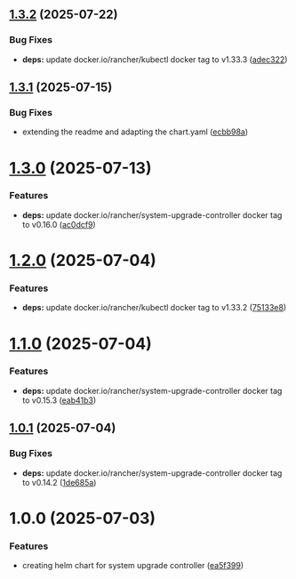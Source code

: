 ## [1.3.2](https://github.com/kube-the-home/system-upgrade-controller-helm/compare/1.3.1...1.3.2) (2025-07-22)


### Bug Fixes

* **deps:** update docker.io/rancher/kubectl docker tag to v1.33.3 ([adec322](https://github.com/kube-the-home/system-upgrade-controller-helm/commit/adec322b46831b139154b0b0a1ff9c901a94983b))

## [1.3.1](https://github.com/kube-the-home/system-upgrade-controller-helm/compare/1.3.0...1.3.1) (2025-07-15)


### Bug Fixes

* extending the readme and adapting the chart.yaml ([ecbb98a](https://github.com/kube-the-home/system-upgrade-controller-helm/commit/ecbb98ad398d09ab9f329226c7b59f2d86f734dc))

# [1.3.0](https://github.com/kube-the-home/system-upgrade-controller-helm/compare/1.2.0...1.3.0) (2025-07-13)


### Features

* **deps:** update docker.io/rancher/system-upgrade-controller docker tag to v0.16.0 ([ac0dcf9](https://github.com/kube-the-home/system-upgrade-controller-helm/commit/ac0dcf9974da33c3f5cf3e5cc297a71e8bc49f31))

# [1.2.0](https://github.com/kube-the-home/system-upgrade-controller-helm/compare/1.1.0...1.2.0) (2025-07-04)


### Features

* **deps:** update docker.io/rancher/kubectl docker tag to v1.33.2 ([75133e8](https://github.com/kube-the-home/system-upgrade-controller-helm/commit/75133e87ee40bb11ee110c20dcea13481af6a287))

# [1.1.0](https://github.com/kube-the-home/system-upgrade-controller-helm/compare/1.0.1...1.1.0) (2025-07-04)


### Features

* **deps:** update docker.io/rancher/system-upgrade-controller docker tag to v0.15.3 ([eab41b3](https://github.com/kube-the-home/system-upgrade-controller-helm/commit/eab41b357feee7171ff2b0501a72609ac08eebfc))

## [1.0.1](https://github.com/kube-the-home/system-upgrade-controller-helm/compare/1.0.0...1.0.1) (2025-07-04)


### Bug Fixes

* **deps:** update docker.io/rancher/system-upgrade-controller docker tag to v0.14.2 ([1de685a](https://github.com/kube-the-home/system-upgrade-controller-helm/commit/1de685a85e270e5838641b850e133a3d8afb4d69))

# 1.0.0 (2025-07-03)


### Features

* creating helm chart for system upgrade controller ([ea5f399](https://github.com/kube-the-home/system-upgrade-controller-helm/commit/ea5f3999f495810ffc9dbfa7021c85a5b0dd193f))
